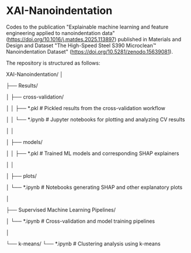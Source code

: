 # XAI-Nanoindentation
Codes to the publication "Explainable machine learning and feature engineering applied to nanoindentation data"  (https://doi.org/10.1016/j.matdes.2025.113897)  published in Materials and Design and Dataset "The High-Speed Steel S390 Microclean™ Nanoindentation Dataset" (https://doi.org/10.5281/zenodo.15639081).

The repository is structured as follows:

XAI-Nanoindentation/
│

├── Results/

│   ├── cross-validation/

│   │   ├── *.pkl         # Pickled results from the cross-validation workflow

│   │   └── *.ipynb       # Jupyter notebooks for plotting and analyzing CV results

│   │

│   ├── models/

│   │   ├── *.pkl         # Trained ML models and corresponding SHAP explainers

│   │

│   ├── plots/

│       └── *.ipynb       # Notebooks generating SHAP and other explanatory plots

│

├── Supervised Machine Learning Pipelines/

│   └── *.ipynb           # Cross-validation and model training pipelines

│

└── k-means/
    └── *.ipynb           # Clustering analysis using k-means
    













